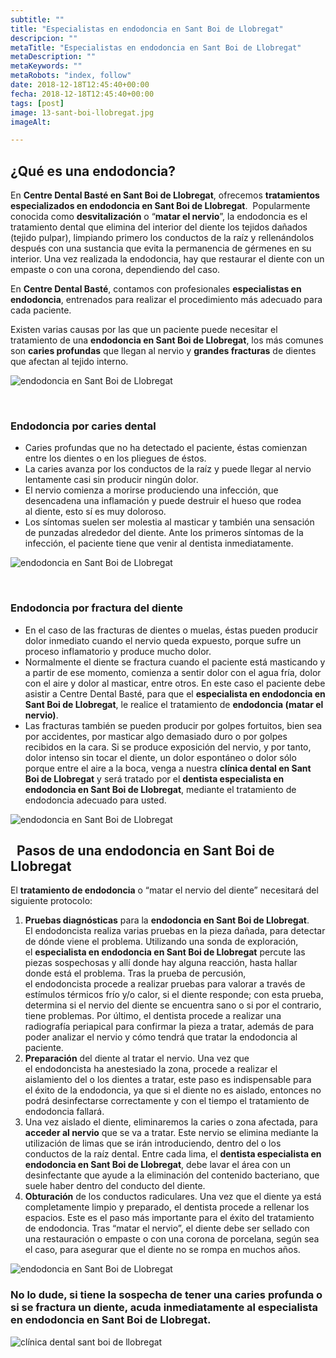 ```yaml
---
subtitle: ""
title: "Especialistas en endodoncia en Sant Boi de Llobregat"
descripcion: ""
metaTitle: "Especialistas en endodoncia en Sant Boi de Llobregat"
metaDescription: ""
metaKeywords: ""
metaRobots: "index, follow"
date: 2018-12-18T12:45:40+00:00
fecha: 2018-12-18T12:45:40+00:00
tags: [post]
image: 13-sant-boi-llobregat.jpg
imageAlt: 

---
```



## ¿Qué es una endodoncia?


En **Centre Dental Basté en Sant Boi de Llobregat**, ofrecemos **tratamientos especializados en endodoncia en Sant Boi de Llobregat**.  Popularmente conocida como **desvitalización** o “**matar el nervio**”, la endodoncia es el tratamiento dental que elimina del interior del diente los tejidos dañados (tejido pulpar), limpiando primero los conductos de la raíz y rellenándolos después con una sustancia que evita la permanencia de gérmenes en su interior. Una vez realizada la endodoncia, hay que restaurar el diente con un empaste o con una corona, dependiendo del caso.

En **Centre Dental Basté**, contamos con profesionales **especialistas en endodoncia**, entrenados para realizar el procedimiento más adecuado para cada paciente.

Existen varias causas por las que un paciente puede necesitar el tratamiento de una **endodoncia en Sant Boi de Llobregat**, los más comunes son **caries profundas** que llegan al nervio y **grandes fracturas** de dientes que afectan al tejido interno.

![endodoncia en Sant Boi de Llobregat](https://centredentalbaste.com/wp-content/uploads/2018/12/endodoncia-1.jpg)

 
### Endodoncia por caries dental


* Caries profundas que no ha detectado el paciente, éstas comienzan entre los dientes o en los pliegues de éstos.
* La caries avanza por los conductos de la raíz y puede llegar al nervio lentamente casi sin producir ningún dolor.
* El nervio comienza a morirse produciendo una infección, que desencadena una inflamación y puede destruir el hueso que rodea al diente, esto sí es muy doloroso.
* Los síntomas suelen ser molestia al masticar y también una sensación de punzadas alrededor del diente. Ante los primeros síntomas de la infección, el paciente tiene que venir al dentista inmediatamente.


![endodoncia en Sant Boi de Llobregat](https://centredentalbaste.com/wp-content/uploads/2018/12/endodoncia-caries.jpg)

 
### Endodoncia por fractura del diente


* En el caso de las fracturas de dientes o muelas, éstas pueden producir dolor inmediato cuando el nervio queda expuesto, porque sufre un proceso inflamatorio y produce mucho dolor.
* Normalmente el diente se fractura cuando el paciente está masticando y a partir de ese momento, comienza a sentir dolor con el agua fría, dolor con el aire y dolor al masticar, entre otros. En este caso el paciente debe asistir a Centre Dental Basté, para que el **especialista en endodoncia en Sant Boi de Llobregat**, le realice el tratamiento de **endodoncia (matar el nervio)**.
* Las fracturas también se pueden producir por golpes fortuitos, bien sea por accidentes, por masticar algo demasiado duro o por golpes recibidos en la cara. Si se produce exposición del nervio, y por tanto, dolor intenso sin tocar el diente, un dolor espontáneo o dolor sólo porque entre el aire a la boca, venga a nuestra **clínica dental en Sant Boi de Llobregat** y será tratado por el **dentista especialista en endodoncia en Sant Boi de Llobregat**, mediante el tratamiento de endodoncia adecuado para usted.


![endodoncia en Sant Boi de Llobregat](https://centredentalbaste.com/wp-content/uploads/2018/12/endodoncia-fractura.jpg)

 
Pasos de una endodoncia en Sant Boi de Llobregat
----


El **tratamiento de endodoncia** o “matar el nervio del diente” necesitará del siguiente protocolo:
1. **Pruebas diagnósticas** para la **endodoncia en Sant Boi de Llobregat**. El endodoncista realiza varias pruebas en la pieza dañada, para detectar de dónde viene el problema. Utilizando una sonda de exploración, el **especialista en endodoncia en Sant Boi de Llobregat** percute las piezas sospechosas y allí donde hay alguna reacción, hasta hallar donde está el problema. Tras la prueba de percusión, el endodoncista procede a realizar pruebas para valorar a través de estímulos térmicos frío y/o calor, si el diente responde; con esta prueba, determina si el nervio del diente se encuentra sano o si por el contrario, tiene problemas. Por último, el dentista procede a realizar una radiografía periapical para confirmar la pieza a tratar, además de para poder analizar el nervio y cómo tendrá que tratar la endodoncia al paciente.
2. **Preparación** del diente al tratar el nervio. Una vez que el endodoncista ha anestesiado la zona, procede a realizar el aislamiento del o los dientes a tratar, este paso es indispensable para el éxito de la endodoncia, ya que si el diente no es aislado, entonces no podrá desinfectarse correctamente y con el tiempo el tratamiento de endodoncia fallará.
3. Una vez aislado el diente, eliminaremos la caries o zona afectada, para **acceder al nervio** que se va a tratar. Este nervio se elimina mediante la utilización de limas que se irán introduciendo, dentro del o los conductos de la raíz dental. Entre cada lima, el **dentista especialista en endodoncia en Sant Boi de Llobregat**, debe lavar el área con un desinfectante que ayude a la eliminación del contenido bacteriano, que suele haber dentro del conducto del diente.
4. **Obturación** de los conductos radiculares. Una vez que el diente ya está completamente limpio y preparado, el dentista procede a rellenar los espacios. Este es el paso más importante para el éxito del tratamiento de endodoncia. Tras “matar el nervio”, el diente debe ser sellado con una restauración o empaste o con una corona de porcelana, según sea el caso, para asegurar que el diente no se rompa en muchos años.


![endodoncia en Sant Boi de Llobregat](https://centredentalbaste.com/wp-content/uploads/2018/12/endodoncia-pasos.png)
 
### No lo dude, si tiene la sospecha de tener una caries profunda o si se fractura un diente, acuda inmediatamente al **especialista en endodoncia en Sant Boi de Llobregat**.



![clínica dental sant boi de llobregat](http://centredentalbaste.com/wp-content/uploads/2016/11/protesis-dental-sant-boi-llobregat.png)
